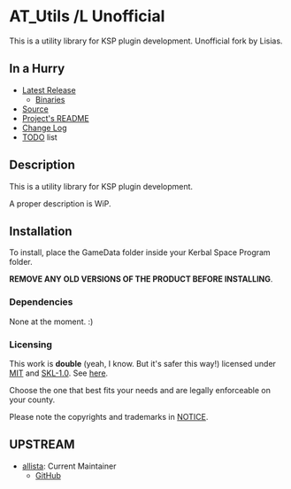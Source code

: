# AT_Utils /L Unofficial

This is a utility library for KSP plugin development. Unofficial fork by Lisias.

## In a Hurry

* [Latest Release](https://github.com/net-lisias-kspu/AT_Utils/releases)
	+ [Binaries](https://github.com/net-lisias-kspu/AT_Utils/tree/Archive)
* [Source](https://github.com/net-lisias-kspu/AT_Utils)
* [Project's README](https://github.com/net-lisias-kspu/AT_Utils/blob/master/README.md)
* [Change Log](./CHANGE_LOG.md)
* [TODO](./TODO.md) list


## Description

This is a utility library for KSP plugin development.

A proper description is WiP.


## Installation

To install, place the GameData folder inside your Kerbal Space Program folder.

**REMOVE ANY OLD VERSIONS OF THE PRODUCT BEFORE INSTALLING**.

### Dependencies

<!-- * [KSP API Extensions/L](https://github.com/net-lisias-ksp/KSPAPIExtensions) 2.0 or later -->
None at the moment. :)

### Licensing

This work is **double** (yeah, I know. But it's safer this way!) licensed under [MIT](./LICENSE.MIT) and [SKL-1.0](./LICENSE.SKL-1_0). See [here](./LICENSE).

Choose the one that best fits your needs and are legally enforceable on your county.

Please note the copyrights and trademarks in [NOTICE](./NOTICE).


## UPSTREAM

* [allista](https://forum.kerbalspaceprogram.com/index.php?/profile/99885-allista/): Current Maintainer
	+ [GitHub](https://github.com/allista/AT_Utils)

